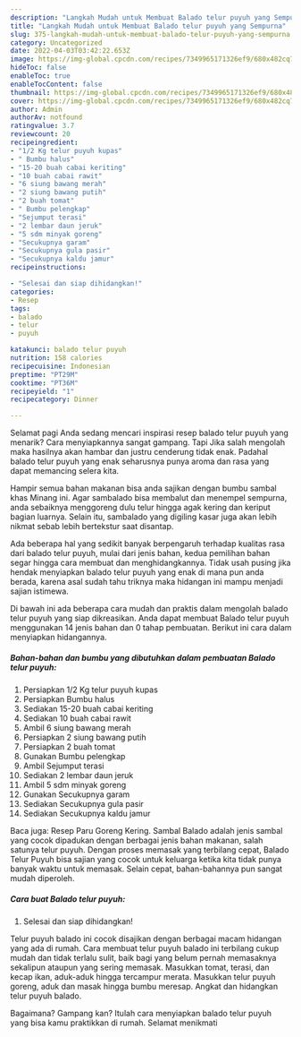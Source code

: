 ```yaml
---
description: "Langkah Mudah untuk Membuat Balado telur puyuh yang Sempurna"
title: "Langkah Mudah untuk Membuat Balado telur puyuh yang Sempurna"
slug: 375-langkah-mudah-untuk-membuat-balado-telur-puyuh-yang-sempurna
category: Uncategorized
date: 2022-04-03T03:42:22.653Z
image: https://img-global.cpcdn.com/recipes/7349965171326ef9/680x482cq70/balado-telur-puyuh-foto-resep-utama.jpg
hideToc: false
enableToc: true
enableTocContent: false
thumbnail: https://img-global.cpcdn.com/recipes/7349965171326ef9/680x482cq70/balado-telur-puyuh-foto-resep-utama.jpg
cover: https://img-global.cpcdn.com/recipes/7349965171326ef9/680x482cq70/balado-telur-puyuh-foto-resep-utama.jpg
author: Admin
authorAv: notfound
ratingvalue: 3.7
reviewcount: 20
recipeingredient:
- "1/2 Kg telur puyuh kupas"
- " Bumbu halus"
- "15-20 buah cabai keriting"
- "10 buah cabai rawit"
- "6 siung bawang merah"
- "2 siung bawang putih"
- "2 buah tomat"
- " Bumbu pelengkap"
- "Sejumput terasi"
- "2 lembar daun jeruk"
- "5 sdm minyak goreng"
- "Secukupnya garam"
- "Secukupnya gula pasir"
- "Secukupnya kaldu jamur"
recipeinstructions:

- "Selesai dan siap dihidangkan!"
categories:
- Resep
tags:
- balado
- telur
- puyuh

katakunci: balado telur puyuh 
nutrition: 158 calories
recipecuisine: Indonesian
preptime: "PT29M"
cooktime: "PT36M"
recipeyield: "1"
recipecategory: Dinner

---
```



Selamat pagi Anda sedang mencari inspirasi resep balado telur puyuh yang menarik? Cara menyiapkannya sangat gampang. Tapi Jika salah mengolah maka hasilnya akan hambar dan justru cenderung tidak enak. Padahal balado telur puyuh yang enak seharusnya punya aroma dan rasa yang dapat memancing selera kita.


Hampir semua bahan makanan bisa anda sajikan dengan bumbu sambal khas Minang ini. Agar sambalado bisa membalut dan menempel sempurna, anda sebaiknya menggoreng dulu telur hingga agak kering dan keriput bagian luarnya. Selain itu, sambalado yang digiling kasar juga akan lebih nikmat sebab lebih bertekstur saat disantap.

Ada beberapa hal yang sedikit banyak berpengaruh terhadap kualitas rasa dari balado telur puyuh, mulai dari jenis bahan, kedua pemilihan bahan segar hingga cara membuat dan menghidangkannya. Tidak usah pusing jika hendak menyiapkan balado telur puyuh yang enak di mana pun anda berada, karena asal sudah tahu triknya maka hidangan ini mampu menjadi sajian istimewa.


Di bawah ini ada beberapa cara mudah dan praktis dalam mengolah balado telur puyuh yang siap dikreasikan. Anda dapat membuat Balado telur puyuh menggunakan 14 jenis bahan dan 0 tahap pembuatan. Berikut ini cara dalam menyiapkan hidangannya.

<!--inarticleads1-->

##### Bahan-bahan dan bumbu yang dibutuhkan dalam pembuatan Balado telur puyuh:

1. Persiapkan 1/2 Kg telur puyuh kupas
1. Persiapkan  Bumbu halus
1. Sediakan 15-20 buah cabai keriting
1. Sediakan 10 buah cabai rawit
1. Ambil 6 siung bawang merah
1. Persiapkan 2 siung bawang putih
1. Persiapkan 2 buah tomat
1. Gunakan  Bumbu pelengkap
1. Ambil Sejumput terasi
1. Sediakan 2 lembar daun jeruk
1. Ambil 5 sdm minyak goreng
1. Gunakan Secukupnya garam
1. Sediakan Secukupnya gula pasir
1. Sediakan Secukupnya kaldu jamur


Baca juga: Resep Paru Goreng Kering. Sambal Balado adalah jenis sambal yang cocok dipadukan dengan berbagai jenis bahan makanan, salah satunya telur puyuh. Dengan proses memasak yang terbilang cepat, Balado Telur Puyuh bisa sajian yang cocok untuk keluarga ketika kita tidak punya banyak waktu untuk memasak. Selain cepat, bahan-bahannya pun sangat mudah diperoleh. 

<!--inarticleads2-->

##### Cara buat Balado telur puyuh:


1. Selesai dan siap dihidangkan!

Telur puyuh balado ini cocok disajikan dengan berbagai macam hidangan yang ada di rumah. Cara membuat telur puyuh balado ini terbilang cukup mudah dan tidak terlalu sulit, baik bagi yang belum pernah memasaknya sekalipun ataupun yang sering memasak. Masukkan tomat, terasi, dan kecap ikan, aduk-aduk hingga tercampur merata. Masukkan telur puyuh goreng, aduk dan masak hingga bumbu meresap. Angkat dan hidangkan telur puyuh balado. 

Bagaimana? Gampang kan? Itulah cara menyiapkan balado telur puyuh yang bisa kamu praktikkan di rumah. Selamat menikmati
